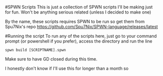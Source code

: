 #SPWN Scripts
This is just a collection of SPWN scripts I'll be making just for fun. Won't be anything serious related (unless I decided to make one)

By the name, these scripts requires SPWN to be run so get them from Spu7Nix's repo
https://github.com/Spu7Nix/SPWN-language/releases/latest

#Running the script
To run any of the scripts here, just go to your command prompt (or powershell if you prefer), access the directory and run the line

    spwn build [SCRIPTNAME].spwn
    
Make sure to have GD closed during this time.







I honestly don't know if I'll use this for longer than a month so 
